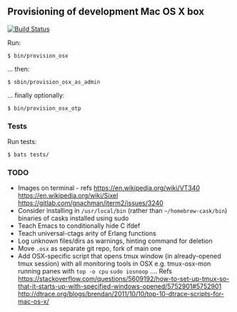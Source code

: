 ## Provisioning of development Mac OS X box
[![Build Status](https://travis-ci.org/lucafavatella/provisioning-osx.svg?branch=master)](https://travis-ci.org/lucafavatella/provisioning-osx)

Run:

```
$ bin/provision_osx
```

... then:

```
$ sbin/provision_osx_as_admin
```

... finally optionally:
```
$ bin/provision_osx_otp
```

### Tests

Run tests:
```
$ bats tests/
```

### TODO

* Images on terminal - refs https://en.wikipedia.org/wiki/VT340 https://en.wikipedia.org/wiki/Sixel https://gitlab.com/gnachman/iterm2/issues/3240
* Consider installing in `/usr/local/bin` (rather than `~/homebrew-cask/bin`) binaries of casks installed using sudo
* Teach Emacs to conditionally hide C ifdef
* Teach universal-ctags arity of Erlang functions
* Log unknown files/dirs as warnings, hinting command for deletion
* Move `.osx` as separate git repo, fork of main one
* Add OSX-specific script that opens tmux window (in already-opened tmux session) with all monitoring tools in OSX e.g. tmux-osx-mon running panes with `top -o cpu` `sudo iosnoop` .... Refs https://stackoverflow.com/questions/5609192/how-to-set-up-tmux-so-that-it-starts-up-with-specified-windows-opened/5752901#5752901 http://dtrace.org/blogs/brendan/2011/10/10/top-10-dtrace-scripts-for-mac-os-x/
